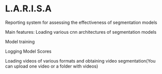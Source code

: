 # L.A.R.I.S.A
Reporting system for assessing the effectiveness of segmentation models

Main features:
  Loading various cnn architectures of segmentation models

  Model training

  Logging Model Scores

  Loading videos of various formats and obtaining video segmentation(You can upload one video or a folder with videos)
